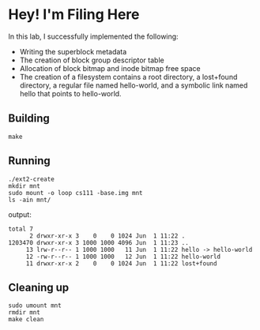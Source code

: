 # Hey! I'm Filing Here

In this lab, I successfully implemented the following:

- Writing the superblock metadata
- The creation of block group descriptor table
- Allocation of block bitmap and inode bitmap free space
- The creation of a filesystem contains a root directory, a lost+found directory, a regular file named hello-world, and a symbolic link named hello that points to hello-world.

## Building

```
make
```

## Running

```
./ext2-create
mkdir mnt
sudo mount -o loop cs111 -base.img mnt
ls -ain mnt/
```

output:

```
total 7
      2 drwxr-xr-x 3    0    0 1024 Jun  1 11:22 .
1203470 drwxr-xr-x 3 1000 1000 4096 Jun  1 11:23 ..
     13 lrw-r--r-- 1 1000 1000   11 Jun  1 11:22 hello -> hello-world
     12 -rw-r--r-- 1 1000 1000   12 Jun  1 11:22 hello-world
     11 drwxr-xr-x 2    0    0 1024 Jun  1 11:22 lost+found
```

## Cleaning up

```
sudo umount mnt
rmdir mnt
make clean
```
